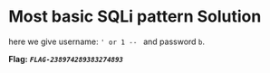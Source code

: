 # Most basic SQLi pattern Solution

here we give username: `' or 1 -- ` and password `b`.


**Flag:** ***`FLAG-238974289383274893`***
